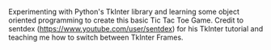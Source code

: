 Experimenting with Python's TkInter library and learning some object oriented programming to create this basic Tic Tac Toe Game. Credit to sentdex (https://www.youtube.com/user/sentdex) for his TkInter tutorial and teaching me how to switch between TkInter Frames.
